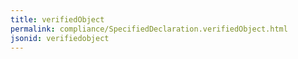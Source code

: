 ```yaml
---
title: verifiedObject
permalink: compliance/SpecifiedDeclaration.verifiedObject.html
jsonid: verifiedobject
---
```


